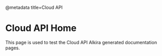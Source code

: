 @metadata title=Cloud API

# Cloud API Home

This page is used to test the Cloud API Alkira generated documentation pages.

